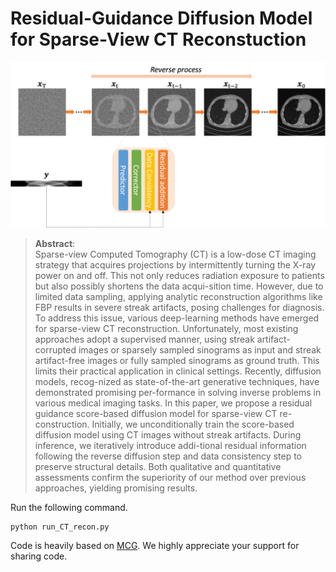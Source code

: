 # Residual-Guidance Diffusion Model for Sparse-View CT Reconstuction  
![concept](./figs/workflow.jpg)


> 
>**Abstract**: <br>
Sparse-view Computed Tomography (CT) is a low-dose CT imaging strategy that acquires projections by intermittently turning the X-ray power on and off. This not only reduces radiation exposure to patients but also possibly shortens the data acqui-sition time. However, due to limited data sampling, applying analytic reconstruction algorithms like FBP results in severe streak artifacts, posing challenges for diagnosis. To address this issue, various deep-learning methods have emerged for sparse-view CT reconstruction. Unfortunately, most existing approaches adopt a supervised manner, using streak artifact-corrupted images or sparsely sampled sinograms as input and streak artifact-free images or fully sampled sinograms as ground truth. This limits their practical application in clinical settings. Recently, diffusion models, recog-nized as state-of-the-art generative techniques, have demonstrated promising per-formance in solving inverse problems in various medical imaging tasks. In this paper, we propose a residual guidance score-based diffusion model for sparse-view CT re-construction. Initially, we unconditionally train the score-based diffusion model using CT images without streak artifacts. During inference, we iteratively introduce addi-tional residual information following the reverse diffusion step and data consistency step to preserve structural details. Both qualitative and quantitative assessments confirm the superiority of our method over previous approaches, yielding promising results.

Run the following command.
```
python run_CT_recon.py
```
Code is heavily based on [MCG]([https://github.com/HJ-harry/MCG_diffusion]). 
We highly appreciate your support for sharing code.
